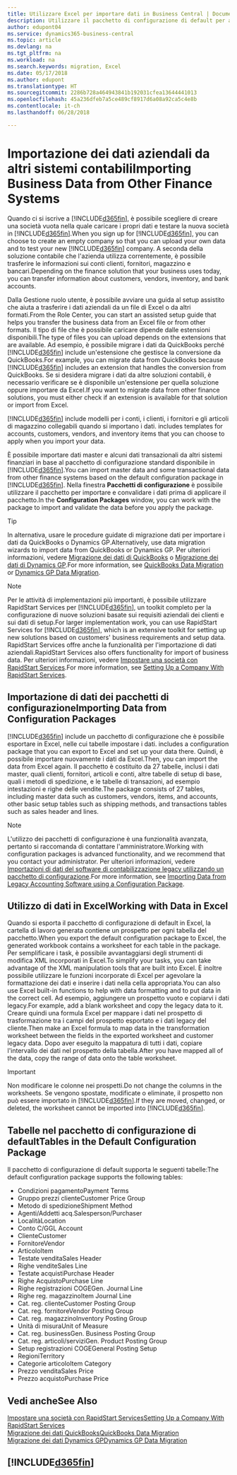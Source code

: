 ```yaml
---
title: Utilizzare Excel per importare dati in Business Central | Documenti Microsoft
description: Utilizzare il pacchetto di configurazione di default per aggiungere i dati del cliente in Excel e importare nuovamente i dati in Business Central.
author: edupont04
ms.service: dynamics365-business-central
ms.topic: article
ms.devlang: na
ms.tgt_pltfrm: na
ms.workload: na
ms.search.keywords: migration, Excel
ms.date: 05/17/2018
ms.author: edupont
ms.translationtype: HT
ms.sourcegitcommit: 2286b728a464943841b192031cfea13644441013
ms.openlocfilehash: 45a236dfeb7a5ce489cf8917d6a08a92ca5c4e8b
ms.contentlocale: it-ch
ms.lasthandoff: 06/28/2018

---
```

# <a name="importing-business-data-from-other-finance-systems"></a><span data-ttu-id="b58c8-103">Importazione dei dati aziendali da altri sistemi contabili</span><span class="sxs-lookup"><span data-stu-id="b58c8-103">Importing Business Data from Other Finance Systems</span></span>
<span data-ttu-id="b58c8-104">Quando ci si iscrive a [!INCLUDE[d365fin](includes/d365fin_md.md)], è possibile scegliere di creare una società vuota nella quale caricare i propri dati e testare la nuova società in [!INCLUDE[d365fin](includes/d365fin_md.md)].</span><span class="sxs-lookup"><span data-stu-id="b58c8-104">When you sign up for [!INCLUDE[d365fin](includes/d365fin_md.md)], you can choose to create an empty company so that you can upload your own data and to test your new [!INCLUDE[d365fin](includes/d365fin_md.md)] company.</span></span> <span data-ttu-id="b58c8-105">A seconda della soluzione contabile che l'azienda utilizza correntemente, è possibile trasferire le informazioni sui conti clienti, fornitori, magazzino e bancari.</span><span class="sxs-lookup"><span data-stu-id="b58c8-105">Depending on the finance solution that your business uses today, you can transfer information about customers, vendors, inventory, and bank accounts.</span></span>  

<span data-ttu-id="b58c8-106">Dalla Gestione ruolo utente, è possibile avviare una guida al setup assistito che aiuta a trasferire i dati aziendali da un file di Excel o da altri formati.</span><span class="sxs-lookup"><span data-stu-id="b58c8-106">From the Role Center, you can start an assisted setup guide that helps you transfer the business data from an Excel file or from other formats.</span></span> <span data-ttu-id="b58c8-107">Il tipo di file che è possibile caricare dipende dalle estensioni disponibili.</span><span class="sxs-lookup"><span data-stu-id="b58c8-107">The type of files you can upload depends on the extensions that are available.</span></span> <span data-ttu-id="b58c8-108">Ad esempio, è possibile migrare i dati da QuickBooks perché [!INCLUDE[d365fin](includes/d365fin_md.md)] include un'estensione che gestisce la conversione da QuickBooks.</span><span class="sxs-lookup"><span data-stu-id="b58c8-108">For example, you can migrate data from QuickBooks because [!INCLUDE[d365fin](includes/d365fin_md.md)] includes an extension that handles the conversion from QuickBooks.</span></span> <span data-ttu-id="b58c8-109">Se si desidera migrare i dati da altre soluzioni contabili, è necessario verificare se è disponibile un'estensione per quella soluzione oppure importare da Excel.</span><span class="sxs-lookup"><span data-stu-id="b58c8-109">If you want to migrate data from other finance solutions, you must either check if an extension is available for that solution or import from Excel.</span></span>  

[!INCLUDE[d365fin](includes/d365fin_md.md)]<span data-ttu-id="b58c8-110"> include modelli per i conti, i clienti, i fornitori e gli articoli di magazzino collegabili quando si importano i dati.</span><span class="sxs-lookup"><span data-stu-id="b58c8-110"> includes templates for accounts, customers, vendors, and inventory items that you can choose to apply when you import your data.</span></span>

<span data-ttu-id="b58c8-111">È possibile importare dati master e alcuni dati transazionali da altri sistemi finanziari in base al pacchetto di configurazione standard disponibile in [!INCLUDE[d365fin](includes/d365fin_md.md)].</span><span class="sxs-lookup"><span data-stu-id="b58c8-111">You can import master data and some transactional data from other finance systems based on the default configuration package in [!INCLUDE[d365fin](includes/d365fin_md.md)].</span></span> <span data-ttu-id="b58c8-112">Nella finestra **Pacchetti di configurazione** è possibile utilizzare il pacchetto per importare e convalidare i dati prima di applicare il pacchetto.</span><span class="sxs-lookup"><span data-stu-id="b58c8-112">In the **Configuration Packages** window, you can work with the package to import and validate the data before you apply the package.</span></span>  

> [!TIP]  
> <span data-ttu-id="b58c8-113">In alternativa, usare le procedure guidate di migrazione dati per importare i dati da QuickBooks o Dynamics GP.</span><span class="sxs-lookup"><span data-stu-id="b58c8-113">Alternatively, use data migration wizards to import data from QuickBooks or Dynamics GP.</span></span> <span data-ttu-id="b58c8-114">Per ulteriori informazioni, vedere [Migrazione dei dati di QuickBooks](ui-extensions-quickbooks-data-migration.md) o [Migrazione dei dati di Dynamics GP](ui-extensions-dynamicsgp-data-migration.md).</span><span class="sxs-lookup"><span data-stu-id="b58c8-114">For more information, see [QuickBooks Data Migration](ui-extensions-quickbooks-data-migration.md) or [Dynamics GP Data Migration](ui-extensions-dynamicsgp-data-migration.md).</span></span>

> [!NOTE]  
> <span data-ttu-id="b58c8-115">Per le attività di implementazioni più importanti, è possibile utilizzare RapidStart Services per [!INCLUDE[d365fin](includes/d365fin_md.md)], un toolkit completo per la configurazione di nuove soluzioni basate sui requisiti aziendali dei clienti e sui dati di setup.</span><span class="sxs-lookup"><span data-stu-id="b58c8-115">For larger implementation work, you can use RapidStart Services for [!INCLUDE[d365fin](includes/d365fin_md.md)], which is an extensive toolkit for setting up new solutions based on customers' business requirements and setup data.</span></span> <span data-ttu-id="b58c8-116">RapidStart Services offre anche la funzionalità per l'importazione di dati aziendali.</span><span class="sxs-lookup"><span data-stu-id="b58c8-116">RapidStart Services also offers functionality for import of business data.</span></span> <span data-ttu-id="b58c8-117">Per ulteriori informazioni, vedere [Impostare una società con RapidStart Services](admin-set-up-a-company-with-rapidstart.md).</span><span class="sxs-lookup"><span data-stu-id="b58c8-117">For more information, see [Setting Up a Company With RapidStart Services](admin-set-up-a-company-with-rapidstart.md).</span></span>

## <a name="importing-data-from-configuration-packages"></a><span data-ttu-id="b58c8-118">Importazione di dati dei pacchetti di configurazione</span><span class="sxs-lookup"><span data-stu-id="b58c8-118">Importing Data from Configuration Packages</span></span>
[!INCLUDE[d365fin](includes/d365fin_md.md)]<span data-ttu-id="b58c8-119"> include un pacchetto di configurazione che è possibile esportare in Excel, nelle cui tabelle impostare i dati.</span><span class="sxs-lookup"><span data-stu-id="b58c8-119"> includes a configuration package that you can export to Excel and set up your data there.</span></span> <span data-ttu-id="b58c8-120">Quindi, è possibile importare nuovamente i dati da Excel.</span><span class="sxs-lookup"><span data-stu-id="b58c8-120">Then, you can import the data from Excel again.</span></span> <span data-ttu-id="b58c8-121">Il pacchetto è costituito da 27 tabelle, inclusi i dati master, quali clienti, fornitori, articoli e conti, altre tabelle di setup di base, quali i metodi di spedizione, e le tabelle di transazioni, ad esempio intestazioni e righe delle vendite.</span><span class="sxs-lookup"><span data-stu-id="b58c8-121">The package consists of 27 tables, including master data such as customers, vendors, items, and accounts, other basic setup tables such as shipping methods, and transactions tables such as sales header and lines.</span></span>  

> [!NOTE]  
>   <span data-ttu-id="b58c8-122">L'utilizzo dei pacchetti di configurazione è una funzionalità avanzata, pertanto si raccomanda di contattare l'amministratore.</span><span class="sxs-lookup"><span data-stu-id="b58c8-122">Working with configuration packages is advanced functionality, and we recommend that you contact your administrator.</span></span> <span data-ttu-id="b58c8-123">Per ulteriori informazioni, vedere [Importazioni di dati del software di contabilizzazione legacy utilizzando un pacchetto di configurazione](across-import-data-configuration-packages.md).</span><span class="sxs-lookup"><span data-stu-id="b58c8-123">For more information, see [Importing Data from Legacy Accounting Software using a Configuration Package](across-import-data-configuration-packages.md).</span></span>

## <a name="working-with-data-in-excel"></a><span data-ttu-id="b58c8-124">Utilizzo di dati in Excel</span><span class="sxs-lookup"><span data-stu-id="b58c8-124">Working with Data in Excel</span></span>
<span data-ttu-id="b58c8-125">Quando si esporta il pacchetto di configurazione di default in Excel, la cartella di lavoro generata contiene un prospetto per ogni tabella del pacchetto.</span><span class="sxs-lookup"><span data-stu-id="b58c8-125">When you export the default configuration package to Excel, the generated workbook contains a worksheet for each table in the package.</span></span> <span data-ttu-id="b58c8-126">Per semplificare i task, è possibile avvantaggiarsi degli strumenti di modifica XML incorporati in Excel.</span><span class="sxs-lookup"><span data-stu-id="b58c8-126">To simplify your tasks, you can take advantage of the XML manipulation tools that are built into Excel.</span></span> <span data-ttu-id="b58c8-127">È inoltre possibile utilizzare le funzioni incorporate di Excel per agevolare la formattazione dei dati e inserire i dati nella cella appropriata.</span><span class="sxs-lookup"><span data-stu-id="b58c8-127">You can also use Excel built-in functions to help with data formatting and to put data in the correct cell.</span></span> <span data-ttu-id="b58c8-128">Ad esempio, aggiungere un prospetto vuoto e copiarvi i dati legacy.</span><span class="sxs-lookup"><span data-stu-id="b58c8-128">For example, add a blank worksheet and copy the legacy data to it.</span></span> <span data-ttu-id="b58c8-129">Creare quindi una formula Excel per mappare i dati nel prospetto di trasformazione tra i campi del prospetto esportato e i dati legacy del cliente.</span><span class="sxs-lookup"><span data-stu-id="b58c8-129">Then make an Excel formula to map data in the transformation worksheet between the fields in the exported worksheet and customer legacy data.</span></span> <span data-ttu-id="b58c8-130">Dopo aver eseguito la mappatura di tutti i dati, copiare l'intervallo dei dati nel prospetto della tabella.</span><span class="sxs-lookup"><span data-stu-id="b58c8-130">After you have mapped all of the data, copy the range of data onto the table worksheet.</span></span>  

> [!IMPORTANT]  
>  <span data-ttu-id="b58c8-131">Non modificare le colonne nei prospetti.</span><span class="sxs-lookup"><span data-stu-id="b58c8-131">Do not change the columns in the worksheets.</span></span> <span data-ttu-id="b58c8-132">Se vengono spostate, modificate o eliminate, il prospetto non può essere importato in [!INCLUDE[d365fin](includes/d365fin_md.md)].</span><span class="sxs-lookup"><span data-stu-id="b58c8-132">If they are moved, changed, or deleted, the worksheet cannot be imported into [!INCLUDE[d365fin](includes/d365fin_md.md)].</span></span>

## <a name="tables-in-the-default-configuration-package"></a><span data-ttu-id="b58c8-133">Tabelle nel pacchetto di configurazione di default</span><span class="sxs-lookup"><span data-stu-id="b58c8-133">Tables in the Default Configuration Package</span></span>
<span data-ttu-id="b58c8-134">Il pacchetto di configurazione di default supporta le seguenti tabelle:</span><span class="sxs-lookup"><span data-stu-id="b58c8-134">The default configuration package supports the following tables:</span></span>

-   <span data-ttu-id="b58c8-135">Condizioni pagamento</span><span class="sxs-lookup"><span data-stu-id="b58c8-135">Payment Terms</span></span>
-   <span data-ttu-id="b58c8-136">Gruppo prezzi cliente</span><span class="sxs-lookup"><span data-stu-id="b58c8-136">Customer Price Group</span></span>
-   <span data-ttu-id="b58c8-137">Metodo di spedizione</span><span class="sxs-lookup"><span data-stu-id="b58c8-137">Shipment Method</span></span>
-   <span data-ttu-id="b58c8-138">Agenti/Addetti acq.</span><span class="sxs-lookup"><span data-stu-id="b58c8-138">Salesperson/Purchaser</span></span>
-   <span data-ttu-id="b58c8-139">Località</span><span class="sxs-lookup"><span data-stu-id="b58c8-139">Location</span></span>
-   <span data-ttu-id="b58c8-140">Conto C/G</span><span class="sxs-lookup"><span data-stu-id="b58c8-140">GL Account</span></span>
-   <span data-ttu-id="b58c8-141">Cliente</span><span class="sxs-lookup"><span data-stu-id="b58c8-141">Customer</span></span>
-   <span data-ttu-id="b58c8-142">Fornitore</span><span class="sxs-lookup"><span data-stu-id="b58c8-142">Vendor</span></span>
-   <span data-ttu-id="b58c8-143">Articolo</span><span class="sxs-lookup"><span data-stu-id="b58c8-143">Item</span></span>
-   <span data-ttu-id="b58c8-144">Testate vendita</span><span class="sxs-lookup"><span data-stu-id="b58c8-144">Sales Header</span></span>
-   <span data-ttu-id="b58c8-145">Righe vendite</span><span class="sxs-lookup"><span data-stu-id="b58c8-145">Sales Line</span></span>
-   <span data-ttu-id="b58c8-146">Testate acquisti</span><span class="sxs-lookup"><span data-stu-id="b58c8-146">Purchase Header</span></span>
-   <span data-ttu-id="b58c8-147">Righe Acquisto</span><span class="sxs-lookup"><span data-stu-id="b58c8-147">Purchase Line</span></span>
-   <span data-ttu-id="b58c8-148">Righe registrazioni COGE</span><span class="sxs-lookup"><span data-stu-id="b58c8-148">Gen. Journal Line</span></span>
-   <span data-ttu-id="b58c8-149">Righe reg. magazzino</span><span class="sxs-lookup"><span data-stu-id="b58c8-149">Item Journal Line</span></span>
-   <span data-ttu-id="b58c8-150">Cat. reg. cliente</span><span class="sxs-lookup"><span data-stu-id="b58c8-150">Customer Posting Group</span></span>
-   <span data-ttu-id="b58c8-151">Cat. reg. fornitore</span><span class="sxs-lookup"><span data-stu-id="b58c8-151">Vendor Posting Group</span></span>
-   <span data-ttu-id="b58c8-152">Cat. reg. magazzino</span><span class="sxs-lookup"><span data-stu-id="b58c8-152">Inventory Posting Group</span></span>
-   <span data-ttu-id="b58c8-153">Unità di misura</span><span class="sxs-lookup"><span data-stu-id="b58c8-153">Unit of Measure</span></span>
-   <span data-ttu-id="b58c8-154">Cat. reg. business</span><span class="sxs-lookup"><span data-stu-id="b58c8-154">Gen. Business Posting Group</span></span>
-   <span data-ttu-id="b58c8-155">Cat. reg. articoli/servizi</span><span class="sxs-lookup"><span data-stu-id="b58c8-155">Gen. Product Posting Group</span></span>
-   <span data-ttu-id="b58c8-156">Setup registrazioni COGE</span><span class="sxs-lookup"><span data-stu-id="b58c8-156">General Posting Setup</span></span>
-   <span data-ttu-id="b58c8-157">Regioni</span><span class="sxs-lookup"><span data-stu-id="b58c8-157">Territory</span></span>
-   <span data-ttu-id="b58c8-158">Categorie articolo</span><span class="sxs-lookup"><span data-stu-id="b58c8-158">Item Category</span></span>
-   <span data-ttu-id="b58c8-159">Prezzo vendita</span><span class="sxs-lookup"><span data-stu-id="b58c8-159">Sales Price</span></span>
-   <span data-ttu-id="b58c8-160">Prezzo acquisto</span><span class="sxs-lookup"><span data-stu-id="b58c8-160">Purchase Price</span></span>

## <a name="see-also"></a><span data-ttu-id="b58c8-161">Vedi anche</span><span class="sxs-lookup"><span data-stu-id="b58c8-161">See Also</span></span>
[<span data-ttu-id="b58c8-162">Impostare una società con RapidStart Services</span><span class="sxs-lookup"><span data-stu-id="b58c8-162">Setting Up a Company With RapidStart Services</span></span>](admin-set-up-a-company-with-rapidstart.md)  
[<span data-ttu-id="b58c8-163">Migrazione dei dati QuickBooks</span><span class="sxs-lookup"><span data-stu-id="b58c8-163">QuickBooks Data Migration</span></span>](ui-extensions-quickbooks-data-migration.md)  
[<span data-ttu-id="b58c8-164">Migrazione dei dati Dynamics GP</span><span class="sxs-lookup"><span data-stu-id="b58c8-164">Dynamics GP Data Migration</span></span>](ui-extensions-dynamicsgp-data-migration.md)  

## [!INCLUDE[d365fin](includes/free_trial_md.md)]  
 

